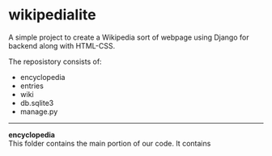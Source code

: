 # wikipedialite
A simple project to create a Wikipedia sort of webpage using Django for backend along with HTML-CSS.
<p>
The reposistory consists of:<br>
  <ul>
    <li>encyclopedia</li>
    <li>entries</li>
    <li>wiki</li>
    <li>db.sqlite3</li>
    <li>manage.py</li>
  </ul>
 <hr>
 <p>
<b>encyclopedia</b><br>
  This folder contains the main portion of our code. It contains
